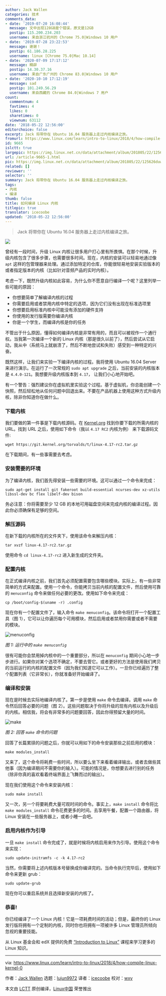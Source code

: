 ```yaml
---
author: Jack Wallen
categories: 技术
comments_data:
- date: '2019-07-20 16:08:44'
  message: 文中出现128GB是个错误，原文是12GB
  postip: 115.200.234.203
  username: 来自浙江杭州的 Chrome 75.0|Windows 10 用户
- date: '2019-07-28 23:22:53'
  message: 谢谢！
  postip: 61.186.28.225
  username: linux [Chrome 75.0|Mac 10.14]
- date: '2020-07-09 17:17:12'
  message: 精辟
  postip: 14.30.37.16
  username: 来自广东广州的 Chrome 83.0|Windows 10 用户
- date: '2020-10-10 17:12:19'
  message: sad
  postip: 101.249.56.29
  username: 来自西藏的 Chrome 84.0|Windows 7 用户
count:
  commentnum: 4
  favtimes: 4
  likes: 0
  sharetimes: 0
  viewnum: 63112
date: '2018-05-22 12:56:00'
editorchoice: false
excerpt: Jack 将带你在 Ubuntu 16.04 服务器上走过内核编译之旅。
fromurl: https://www.linux.com/learn/intro-to-linux/2018/4/how-compile-linux-kernel-0
id: 9665
islctt: true
largepic: https://img.linux.net.cn/data/attachment/album/201805/22/125626duwkeqqh5l5103t5.jpg
url: /article-9665-1.html
pic: https://img.linux.net.cn/data/attachment/album/201805/22/125626duwkeqqh5l5103t5.jpg.thumb.jpg
related: []
reviewer: ''
selector: ''
summary: Jack 将带你在 Ubuntu 16.04 服务器上走过内核编译之旅。
tags:
- 内核
- 编译
thumb: false
title: 如何编译 Linux 内核
titlepic: true
translator: icecoobe
updated: '2018-05-22 12:56:00'
---
```



> 
> Jack 将带你在 Ubuntu 16.04 服务器上走过内核编译之旅。
> 
> 
> 


![](/data/attachment/album/201805/22/125626duwkeqqh5l5103t5.jpg)


曾经有一段时间，升级 Linux 内核让很多用户打心里有所畏惧。在那个时候，升级内核包含了很多步骤，也需要很多时间。现在，内核的安装可以轻易地通过像 `apt` 这样的包管理器来处理。通过添加特定的仓库，你能很轻易地安装实验版本的或者指定版本的内核（比如针对音频产品的实时内核）。


考虑一下，既然升级内核如此容易，为什么你不愿意自行编译一个呢？这里列举一些可能的原因：


* 你想要简单了解编译内核的过程
* 你需要启用或者禁用内核中特定的选项，因为它们没有出现在标准选项里
* 你想要启用标准内核中可能没有添加的硬件支持
* 你使用的发行版需要你编译内核
* 你是一个学生，而编译内核是你的任务


不管出于什么原因，懂得如何编译内核是非常有用的，而且可以被视作一个通行权。当我第一次编译一个新的 Linux 内核（那是很久以前了），然后尝试从它启动，我从中（系统马上就崩溃了，然后不断地尝试和失败）感受到一种特定的兴奋。


既然这样，让我们来实验一下编译内核的过程。我将使用 Ubuntu 16.04 Server 来进行演示。在运行了一次常规的 `sudo apt upgrade` 之后，当前安装的内核版本是 `4.4.0-121`。我想要升级内核版本到 `4.17`， 让我们小心地开始吧。


有一个警告：强烈建议你在虚拟机里实验这个过程。基于虚拟机，你总能创建一个快照，然后轻松地从任何问题中回退出来。不要在产品机器上使用这种方式升级内核，除非你知道你在做什么。


### 下载内核


我们要做的第一件事是下载内核源码。在 [Kernel.org](https://www.kernel.org/) 找到你要下载的所需内核的 URL。找到 URL 之后，使用如下命令（我以 `4.17 RC2` 内核为例） 来下载源码文件:



```
wget https://git.kernel.org/torvalds/t/linux-4.17-rc2.tar.gz

```

在下载期间，有一些事需要去考虑。


### 安装需要的环境


为了编译内核，我们首先得安装一些需要的环境。这可以通过一个命令来完成：



```
sudo apt-get install git fakeroot build-essential ncurses-dev xz-utils libssl-dev bc flex libelf-dev bison

```

务必注意：你将需要至少 12 GB 的本地可用磁盘空间来完成内核的编译过程。因此你必须确保有足够的空间。


### 解压源码


在新下载的内核所在的文件夹下，使用该命令来解压内核：



```
tar xvzf linux-4.17-rc2.tar.gz

```

使用命令 `cd linux-4.17-rc2` 进入新生成的文件夹。


### 配置内核


在正式编译内核之前，我们首先必须配置需要包含哪些模块。实际上，有一些非常简单的方式来配置。使用一个命令，你能拷贝当前内核的配置文件，然后使用可靠的 `menuconfig` 命令来做任何必要的更改。使用如下命令来完成：



```
cp /boot/config-$(uname -r) .config

```

现在你有一个配置文件了，输入命令 `make menuconfig`。该命令将打开一个配置工具（图 1），它可以让你遍历每个可用模块，然后启用或者禁用你需要或者不需要的模块。


![menuconfig](/data/attachment/album/201805/22/125627aprvhplr8fvhkmrk.jpg "menuconfig")


*图 1: 运行中的 `make menuconfig`*


很有可能你会禁用掉内核中的一个重要部分，所以在 `menuconfig` 期间小心地一步步进行。如果你对某个选项不确定，不要去管它。或者更好的方法是使用我们拷贝的当前运行的内核的配置文件（因为我们知道它可以工作）。一旦你已经遍历了整个配置列表（它非常长），你就准备好开始编译了。


### 编译和安装


现在是时候去实际地编译内核了。第一步是使用 `make` 命令去编译。调用 `make` 命令然后回答必要的问题（图 2）。这些问题取决于你将升级的现有内核以及升级后的内核。相信我，将会有非常多的问题要回答，因此你得预留大量的时间。


![make](/data/attachment/album/201805/22/125627n1b6ttqb6ncbx16t.jpg "make")


*图 2: 回答 `make` 命令的问题*


回答了长篇累牍的问题之后，你就可以用如下的命令安装那些之前启用的模块：



```
make modules_install

```

又来了，这个命令将耗费一些时间，所以要么坐下来看着编译输出，或者去做些其他事（因为编译期间不需要你的输入）。可能的情况是，你想要去进行别的任务（除非你真的喜欢看着终端界面上飞舞而过的输出）。


现在我们使用这个命令来安装内核：



```
sudo make install

```

又一次，另一个将要耗费大量可观时间的命令。事实上，`make install` 命令将比 `make modules_install` 命令花费更多的时间。去享用午餐，配置一个路由器，将 Linux 安装在一些服务器上，或者小睡一会吧。


### 启用内核作为引导


一旦 `make install` 命令完成了，就是时候将内核启用来作为引导。使用这个命令来实现：



```
sudo update-initramfs -c -k 4.17-rc2

```

当然，你需要将上述内核版本号替换成你编译完的。当命令执行完毕后，使用如下命令来更新 grub：



```
sudo update-grub

```

现在你可以重启系统并且选择新安装的内核了。


### 恭喜!


你已经编译了一个 Linux 内核！它是一项耗费时间的活动；但是，最终你的 Linux 发行版将拥有一个定制的内核，同时你也将拥有一项被许多 Linux 管理员所倾向忽视的重要技能。


从 Linux 基金会和 edX 提供的免费 [“Introduction to Linux”](https://training.linuxfoundation.org/linux-courses/system-administration-training/introduction-to-linux) 课程来学习更多的 Linux 知识。




---


via: <https://www.linux.com/learn/intro-to-linux/2018/4/how-compile-linux-kernel-0>


作者：[Jack Wallen](https://www.linux.com/users/jlwallen) 选题：[lujun9972](https://github.com/lujun9972) 译者：[icecoobe](https://github.com/icecoobe) 校对：[wxy](https://github.com/wxy)


本文由 [LCTT](https://github.com/LCTT/TranslateProject) 原创编译，[Linux中国](https://linux.cn/) 荣誉推出